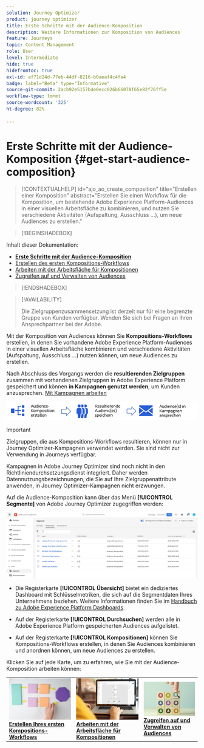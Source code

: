 ```yaml
---
solution: Journey Optimizer
product: journey optimizer
title: Erste Schritte mit der Audience-Komposition
description: Weitere Informationen zur Komposition von Audiences
feature: Journeys
topic: Content Management
role: User
level: Intermediate
hide: true
hidefromtoc: true
exl-id: af71d24d-77eb-44df-8216-b0aeaf4c4fa4
badge: label="Beta" type="Informative"
source-git-commit: 2acb92e5157b4e0ecc026b66078f65e82f76ff5e
workflow-type: tm+mt
source-wordcount: '325'
ht-degree: 82%

---
```


# Erste Schritte mit der Audience-Komposition {#get-start-audience-composition}

>[!CONTEXTUALHELP]
>id="ajo_ao_create_composition"
>title="Erstellen einer Komposition"
>abstract="Erstellen Sie einen Workflow für die Komposition, um bestehende Adobe Experience Platform-Audiences in einer visuellen Arbeitsfläche zu kombinieren, und nutzen Sie verschiedene Aktivitäten (Aufspaltung, Ausschluss ...), um neue Audiences zu erstellen."

>[!BEGINSHADEBOX]

Inhalt dieser Dokumentation:

* **[Erste Schritte mit der Audience-Komposition](get-started-audience-orchestration.md)**
* [Erstellen des ersten Kompositions-Workflows](create-compositions.md)
* [Arbeiten mit der Arbeitsfläche für Kompositionen](composition-canvas.md)
* [Zugreifen auf und Verwalten von Audiences](access-audiences.md)

>[!ENDSHADEBOX]

>[!AVAILABILITY]
>
>Die Zielgruppenzusammensetzung ist derzeit nur für eine begrenzte Gruppe von Kunden verfügbar. Wenden Sie sich bei Fragen an Ihren Ansprechpartner bei der Adobe.

Mit der Komposition von Audiences können Sie **Kompositions-Workflows** erstellen, in denen Sie vorhandene Adobe Experience Platform-Audiences in einer visuellen Arbeitsfläche kombinieren und verschiedene Aktivitäten (Aufspaltung, Ausschluss ...) nutzen können, um neue Audiences zu erstellen.

Nach Abschluss des Vorgangs werden die **resultierenden Zielgruppen** zusammen mit vorhandenen Zielgruppen in Adobe Experience Platform gespeichert und können **in Kampagnen genutzt werden**, um Kunden anzusprechen. [Mit Kampagnen arbeiten](../campaigns/get-started-with-campaigns.md)

![](assets/audiences-process.png)

>[!IMPORTANT]
>
>Zielgruppen, die aus Kompositions-Workflows resultieren, können nur in Journey Optimizer-Kampagnen verwendet werden. Sie sind nicht zur Verwendung in Journeys verfügbar.
>
>Kampagnen in Adobe Journey Optimizer sind noch nicht in den Richtliniendurchsetzungsdienst integriert. Daher werden Datennutzungsbezeichnungen, die Sie auf Ihre Zielgruppenattribute anwenden, in Journey Optimizer-Kampagnen nicht erzwungen.

Auf die Audience-Komposition kann über das Menü **[!UICONTROL Segmente]** von Adobe Journey Optimizer zugegriffen werden:

![](assets/audiences-browse.png)

* Die Registerkarte **[!UICONTROL Übersicht]** bietet ein dediziertes Dashboard mit Schlüsselmetriken, die sich auf die Segmentdaten Ihres Unternehmens beziehen. Weitere Informationen finden Sie im [Handbuch zu Adobe Experience Platform Dashboards](https://experienceleague.adobe.com/docs/experience-platform/dashboards/guides/segments.html?lang=de).

* Auf der Registerkarte **[!UICONTROL Durchsuchen]** werden alle in Adobe Experience Platform gespeicherten Audiences aufgelistet.

* Auf der Registerkarte **[!UICONTROL Kompositionen]** können Sie Kompositions-Workflows erstellen, in denen Sie Audiences kombinieren und anordnen können, um neue Audiences zu erstellen.

Klicken Sie auf jede Karte, um zu erfahren, wie Sie mit der Audience-Komposition arbeiten können:

<table style="table-layout:fixed"><tr style="border: 0;">
<td><a href="create-compositions.md"><img alt="Erstellen von Kompositions-Workflows" src="../assets/do-not-localize/ao-workflows.jpg"></a>
<div><a href="create-compositions.md"><strong>Erstellen Ihres ersten Kompositions-Workflows</strong></a></div></td>
<td><a href="composition-canvas.md"><img alt="Arbeiten mit der Arbeitsfläche für Kompositionen" src="../assets/do-not-localize/ao-canvas.jpg"></a>
<div><a href="composition-canvas.md"><strong>Arbeiten mit der Arbeitsfläche für Kompositionen</strong></a></div></td>
<td><a href="access-audiences.md"><img alt="Zugreifen auf und Verwalten von Audiences" src="../assets/do-not-localize/ao-audiences.jpeg"></a>
<div><a href="access-audiences.md"><strong>Zugreifen auf und Verwalten von Audiences</strong></a></div></td>
</tr></table>
